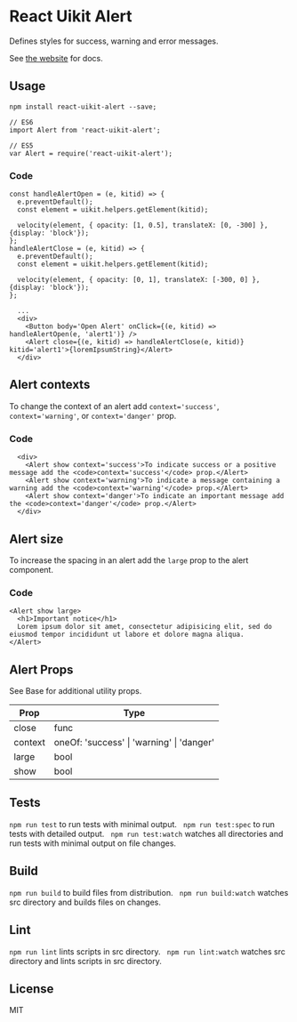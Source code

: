 # React Uikit Alert

Defines styles for success, warning and error messages.

See [the website](http://otissv.github.io/react-uikit-components) for docs.

## Usage

    npm install react-uikit-alert --save;

    // ES6
    import Alert from 'react-uikit-alert';

    // ES5
    var Alert = require('react-uikit-alert');




### Code

    const handleAlertOpen = (e, kitid) => {
      e.preventDefault();
      const element = uikit.helpers.getElement(kitid);

      velocity(element, { opacity: [1, 0.5], translateX: [0, -300] }, {display: 'block'});
    };
    handleAlertClose = (e, kitid) => {
      e.preventDefault();
      const element = uikit.helpers.getElement(kitid);

      velocity(element, { opacity: [0, 1], translateX: [-300, 0] },  {display: 'block'});
    };

      ...
      <div>
        <Button body='Open Alert' onClick={(e, kitid) => handleAlertOpen(e, 'alert1')} />
        <Alert close={(e, kitid) => handleAlertClose(e, kitid)} kitid='alert1'>{loremIpsumString}</Alert>
      </div>

## Alert contexts

<span>To change the context of an alert add `context='success'`, `context='warning'`, or `context='danger'` prop.</span>


### Code

      <div>
        <Alert show context='success'>To indicate success or a positive message add the <code>context='success'</code> prop.</Alert>
        <Alert show context='warning'>To indicate a message containing a warning add the <code>context='warning'</code> prop.</Alert>
        <Alert show context='danger'>To indicate an important message add the <code>context='danger'</code> prop.</Alert>
      </div>

## Alert size

<span>To increase the spacing in an alert add the `large` prop to the alert component.</span>


### Code

    <Alert show large>
      <h1>Important notice</h1>
      Lorem ipsum dolor sit amet, consectetur adipisicing elit, sed do eiusmod tempor incididunt ut labore et dolore magna aliqua.
    </Alert>

## Alert Props

See Base for additional utility props.

<table class="uk-table" data-kitid="cj4n6evdq000ab6ufdxmvn90y">

<thead>

<tr>

<th>Prop</th>

<th>Type</th>

</tr>

</thead>

<tbody>

<tr data-kitid="tablerow-0-cj4n6evdq000ab6ufdxmvn90y">

<td colspan="1" data-kitid="tabledata-[0, 0]-cj4n6evdq000ab6ufdxmvn90y">close</td>

<td data-kitid="tabledata-[0, 1]-cj4n6evdq000ab6ufdxmvn90y">func</td>

</tr>

<tr data-kitid="tablerow-1-cj4n6evdq000ab6ufdxmvn90y">

<td colspan="1" data-kitid="tabledata-[1, 0]-cj4n6evdq000ab6ufdxmvn90y">context</td>

<td data-kitid="tabledata-[1, 1]-cj4n6evdq000ab6ufdxmvn90y">oneOf: 'success' | 'warning' | 'danger'</td>

</tr>

<tr data-kitid="tablerow-2-cj4n6evdq000ab6ufdxmvn90y">

<td colspan="1" data-kitid="tabledata-[2, 0]-cj4n6evdq000ab6ufdxmvn90y">large</td>

<td data-kitid="tabledata-[2, 1]-cj4n6evdq000ab6ufdxmvn90y">bool</td>

</tr>

<tr data-kitid="tablerow-3-cj4n6evdq000ab6ufdxmvn90y">

<td colspan="1" data-kitid="tabledata-[3, 0]-cj4n6evdq000ab6ufdxmvn90y">show</td>

<td data-kitid="tabledata-[3, 1]-cj4n6evdq000ab6ufdxmvn90y">bool</td>

</tr>

</tbody>

</table>

## Tests

`npm run test` to run tests with minimal output.  
`npm run test:spec` to run tests with detailed output.  
`npm run test:watch` watches all directories and run tests with minimal output on file changes.  

## Build
`npm run build` to build files from distribution.  
`npm run build:watch` watches src directory and builds files on changes.  

## Lint
`npm run lint` lints scripts in src directory.  
`npm run lint:watch` watches src directory and lints scripts in src directory.  

## License
MIT